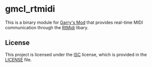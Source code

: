 # gmcl\_rtmidi

This is a binary module for [Garry's Mod](https://gmod.facepunch.com/) that
provides real-time MIDI communication through the
[RtMidi](https://www.music.mcgill.ca/~gary/rtmidi/) libary.

## License

This project is licensed under the [ISC](https://spdx.org/licenses/ISC) license,
which is provided in the [LICENSE](LICENSE) file.
